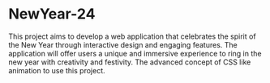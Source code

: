 # NewYear-24
This project aims to develop a web application that celebrates the spirit of the New Year through interactive design and engaging features. The application will offer users a unique and immersive experience to ring in the new year with creativity and festivity. The advanced concept of CSS like animation to use this project.
